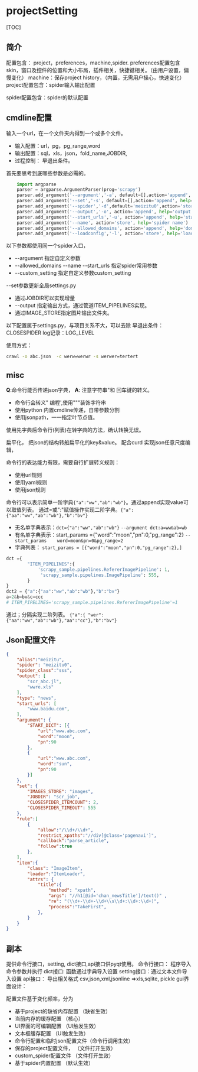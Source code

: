 # projectSetting

[TOC]

## 简介
配置包含： project，preferences，machine,spider.
preferences配置包含 skin，窗口及控件的位置和大小布局，插件相关，快捷键相关。（由用户设置，偏慢变化）
machine：保存project history，（内置，无需用户操心，快速变化）
project配置包含：spider输入输出配置

spider配置包含：spider的默认配置


## cmdline配置
输入一个url，在一个文件夹内得到一个或多个文件。
* 输入配置：url，pg，pg_range,word
* 输出配置：sql，xls，json，fold_name,JOBDIR,
* 过程控制： 早退出条件。

首先要思考到底哪些参数是必需的。

``` python
    import argparse
    parser = argparse.ArgumentParser(prog='scrapy')
    parser.add_argument('--argument','-a', default=[],action='append', help='argument setting ')
    parser.add_argument('--set','-s', default=[],action='append', help='setting')
    parser.add_argument('--spider','-d',default='meizitu0',action='store', help='spider')
    parser.add_argument('--output','-o', action='append', help='output help')
    parser.add_argument('--start_urls','-u', action='append', help='start urls ')
    parser.add_argument('--name', action='store', help='spider name')
    parser.add_argument('--allowed_domains', action='append', help='domain')
    parser.add_argument('--loadconfig','-l', action='store', help='load config file')
```



以下参数都使用同一个spider入口，
* --argument 指定自定义参数
* --allowed_domains --name --start_urls 指定spider常用参数
* --custom_setting 指定自定义参数custom_setting

--set参数更新全局settings.py
* 通过JOBDIR可以实现增量
* --output 指定输出方式，通过管道ITEM_PIPELINES实现。
* 通过IMAGE_STORE指定图片输出文件夹。

以下配置属于settings.py，与项目关系不大，可以去除
早退出条件：CLOSESPIDER
log记录：LOG_LEVEL

使用方式：

```bash
crawl -o abc.json  -c werw=werwr -s werwer=tertert
```


## misc
**Q**:命令行能否传递json字典，
**A**: 注意字符串"和 回车键的转义。


* 命令行会转义" 编程',使用"""装饰字符串
* 使用python 内置cmdline传递，自带参数分割
* 使用jsonpath，一一指定叶节点值。

使用先字典后命令行(列表)在转字典的方法，确认转换无误。

扁平化， 把json的结构转船扁平化的key&value。
配合curd 实现json任意尺度编辑，


命令行的表达能力有限，需要自行扩展转义规则：
* 使用url规则
* 使用yaml规则
* 使用json规则


命令行可以表示简单一阶字典`{"a":"ww","ab":"wb"}`。通过append实现value可以取值列表。
通过=或":"赋值操作实现二阶字典。`{"a":{"aa":"ww","ab":"wb"},"b":"bv"}`
* 无名单字典表示：`dct={"a":"ww","ab":"wb"}`   `--argument dct:a=ww&ab=wb`
* 有名单字典表示：start_params ={"word":"moon","pn":0,"pg_range":2} `--start_params    word=moon&pn=0&pg_range=2`
* 字典列表： `start_params = [{"word":"moon","pn":0,"pg_range":2},]`



```python
dct ={
        "ITEM_PIPELINES":{
            'scrapy_sample.pipelines.RefererImagePipeline': 1,
             'scrapy_sample.pipelines.ImagePipeline': 555,
        }
}
dct2 = {"a":{"aa":"ww","ab":"wb"},"b":"bv"}
a=2&b=bv&c=ccc
# ITEM_PIPELINES='scrapy_sample.pipelines.RefererImagePipeline'=1
```

通过；分隔实现二阶列表。
`{"a":{ "wer":{"aa":"ww","ab":"wb"},"aa":"cc"},"b":"bv"}`



## Json配置文件

``` json
{
    "alias":"meizitu",
    "spider": "meizitu0",
    "spider_class":"sss",
    "output": [
        "scr_abc.jl",
        "wwre.xls"
    ],
    "type": "news",
    "start_urls": [
        "www.baidu.com",
    ],
    "argument": {
        "START_DICT": [{
            "url":"www.abc.com",
            "word":"moon",
            "pn":90
        },
        {
            "url":"www.abc.com",
            "word":"sun",
            "pn":90
        }]
    },
    "set": {
        "IMAGES_STORE": "images",
        "JOBDIR": "scr_job",
        "CLOSESPIDER_ITEMCOUNT": 2,
        "CLOSESPIDER_TIMEOUT": 555
    },
    "rule":[
        {
            "allow":"/\\d+/\\d+",
            "restrict_xpaths":"//div[@class='pagenavi']",
            "callback":"parse_article",
            "follow":true
        },
    ],
    "item":{
        "class": "ImageItem",
        "loader":"ItemLoader",
        "attrs": {
            "title":{
                "method": "xpath",
                "args": "//h1[@id='chan_newsTitle']/text()" ,
                "re": "(\\d+-\\d+-\\d+\\s\\d+:\\d+:\\d+)",
                "process":"TakeFirst",
            },
        }
    }
}
```

## 副本



提供命令行接口，setting, dict接口,api接口供pyqt使用。
命令行接口： 程序导入命令参数并执行 
dict接口: 函数通过字典导入设置
setting接口：通过文本文件导入设置
api接口： 导出相关格式 csv,json,xml,jsonline =>xls,sqlite, pickle
gui界面设计：

配置文件基于变化频率，分为 

- 基于project的缺省内存配置 （缺省生效）
- 当前内存的缓存配置 （核心）
- UI界面的可编辑配置  （UI触发生效）
- 文本框缓存配置        （UI触发生效）
- 命令行配置和临时json配置文件（命令行调用生效）
- 保存的project配置文件，   （文件打开生效）
- custom_spider配置文件    （文件打开生效）
- 基于spider内置配置    （默认生效）